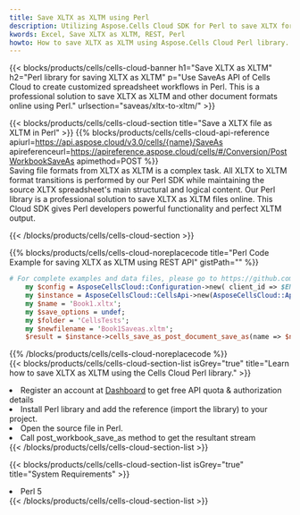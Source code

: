 ```yaml
---
title: Save XLTX as XLTM using Perl 
description: Utilizing Aspose.Cells Cloud SDK for Perl to save XLTX format file as XLTM format file. 
kwords: Excel, Save XLTX as XLTM, REST, Perl
howto: How to save XLTX as XLTM using Aspose.Cells Cloud Perl library.
---
```



{{< blocks/products/cells/cells-cloud-banner h1="Save XLTX as XLTM" h2="Perl library for saving XLTX as XLTM" p="Use SaveAs API of Cells Cloud to create customized spreadsheet workflows in Perl. This is a professional solution to save XLTX as XLTM and other document formats online using Perl." urlsection="saveas/xltx-to-xltm/" >}}

{{< blocks/products/cells/cells-cloud-section  title="Save a XLTX file as XLTM in Perl" >}}
{{% blocks/products/cells/cells-cloud-api-reference  apiurl=https://api.aspose.cloud/v3.0/cells/{name}/SaveAs  apireferenceurl=https://apireference.aspose.cloud/cells/#/Conversion/PostWorkbookSaveAs  apimethod=POST %}}
<br/>
Saving file formats from XLTX as XLTM is a complex task. All XLTX to XLTM format transitions is performed by our Perl SDK while maintaining the source XLTX spreadsheet's main structural and logical content. Our Perl library is a professional solution to save XLTX as XLTM files online. This Cloud SDK gives Perl developers powerful functionality and perfect XLTM output.

{{< /blocks/products/cells/cells-cloud-section >}}

{{% blocks/products/cells/cells-cloud-noreplacecode title="Perl Code Example for saving XLTX as XLTM using REST API" gistPath="" %}}
  
```perl
# For complete examples and data files, please go to https://github.com/aspose-cells-cloud/aspose-cells-cloud-perl/
    my $config = AsposeCellsCloud::Configuration->new( client_id => $ENV{'ProductClientId'}, client_secret => $ENV{'ProductClientSecret'});
    my $instance = AsposeCellsCloud::CellsApi->new(AsposeCellsCloud::ApiClient->new( $config));
    my $name = 'Book1.xltx';
    my $save_options = undef;
    my $folder = 'CellsTests';
    my $newfilename = 'Book1Saveas.xltm';
    $result = $instance->cells_save_as_post_document_save_as(name => $name,save_options => $save_options, newfilename => $newfilename, folder => $folder);
```
  
{{% /blocks/products/cells/cells-cloud-noreplacecode  %}}
<br/>
{{< blocks/products/cells/cells-cloud-section-list isGrey="true"  title="Learn how to save XLTX as XLTM using the Cells Cloud Perl library." >}}
<li>Register an account at <a href="https://dashboard.aspose.cloud/">Dashboard</a> to get free API quota & authorization details</li>
<li>Install Perl library and add the reference (import the library) to your project.</li>
<li>Open the source file in Perl.</li>
<li>Call post_workbook_save_as method to get the resultant stream</li>
{{< /blocks/products/cells/cells-cloud-section-list >}}

{{< blocks/products/cells/cells-cloud-section-list isGrey="true"  title="System Requirements" >}}
<li>Perl 5</li>
{{< /blocks/products/cells/cells-cloud-section-list >}}
